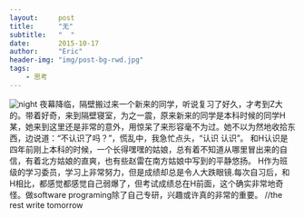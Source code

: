 ```yaml
---
layout:     post
title:      "无"
subtitle:   "  "
date:       2015-10-17
author:     "Eric"
header-img: "img/post-bg-rwd.jpg"
tags:
    - 思考
---
```


![night](http://7xn8ba.com1.z0.glb.clouddn.com/IMG_1985.JPG)
夜幕降临，隔壁搬过来一个新来的同学，听说复习了好久，才考到Z大的。带着好奇，来到隔壁寝室，为之一震，原来新来的同学是本科时候的同学H某，她来到这里还是非常的意外，用惊呆了来形容毫不为过。她不以为然地收拾东西，边说道：“不认识了吗？”，慌乱中，我急忙点头，“认识 认识”。
和H认识是四年前刚上本科的时候，一个长得嘿嘿的姑娘，总有着不知道从哪里冒出来的自信，有着北方姑娘的直爽，也有些赵雷在南方姑娘中写到的平静悠扬。
H作为班级的学习委员，学习上非常努力，但是成绩却总是令人大跌眼镜.每次自习后，和H相比，都感觉都感觉自己弱爆了，但考试成绩总在H前面，这个确实非常地奇怪。做software programing除了自己专研，兴趣或许真的非常的重要。
//the rest write tomorrow





